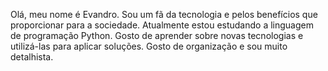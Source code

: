 Olá, meu nome é Evandro.
Sou um fã da tecnologia e pelos benefícios que proporcionar para a sociedade.
Atualmente estou estudando a linguagem de programação Python. Gosto de aprender sobre novas tecnologias e utilizá-las para aplicar soluções. Gosto de organização e sou muito detalhista.
